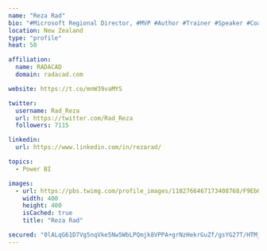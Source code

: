 ```yaml
---
name: "Reza Rad"
bio: "#Microsoft Regional Director, #MVP #Author #Trainer #Speaker #Coach #Consultant #PowerBI "
location: New Zealand
type: "profile"
heat: 50

affiliation:
  name: RADACAD
  domain: radacad.com

website: https://t.co/mnW39vaMYS

twitter:
  username: Rad_Reza
  url: https://twitter.com/Rad_Reza
  followers: 7115

linkedin:
  url: https://www.linkedin.com/in/rezarad/

topics:
  - Power BI

images:
  - url: https://pbs.twimg.com/profile_images/1102766467173408768/F9EbQENa_400x400.png
    width: 400
    height: 400
    isCached: true
    title: "Reza Rad"

secured: "0lALqG61D7Vg5nqVke5Nw5WbLPQmjk8VPPA+grNzHekrGuZf/gsYG27T/HTMjWMKvAW6RyYodBnj1G7TqOXmT64a1OaTAOBoJGpgVYQUXegLjkL04kZu29vYzg9br4Jh0Tr13n5cJjZnb9s1870YQEvq02U5yYXOcL0654CaQj1THSpxfZbIHmvNrHBmQ7NYNypw167LLXKDD0wXAO63b0HTEceCo21TX1pT9RyKA+NbMYLH48m0vpVCIr5CaYqmgHTo8oOWji7c03I3FtIZei7coKwaZyy/3TFWgFILiSj1pIVTooCL13wjcO42F7Ff//FMNY/jP48NcYNyr4oBqZpHjsk0sS+VQk5baWJ+EIG69S2Q2z3LBvThO015mKX4XjGeT3DJpV9u0onLjw5CMxBedr9RwILB8drnSdm/Jx0=;k0MYYN8Mo5h8SAows+1/Jg=="
---
```


